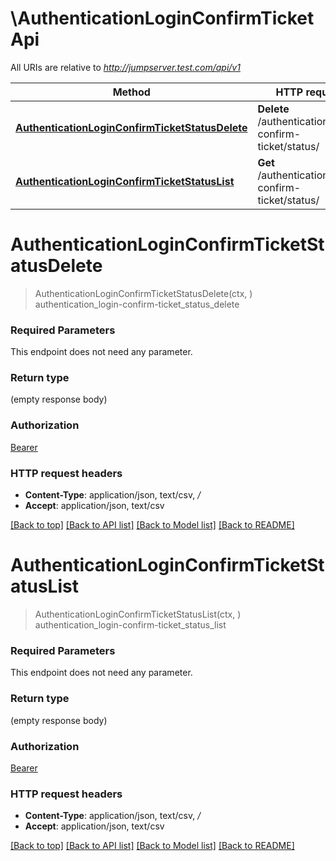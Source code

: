 # \AuthenticationLoginConfirmTicketApi

All URIs are relative to *http://jumpserver.test.com/api/v1*

Method | HTTP request | Description
------------- | ------------- | -------------
[**AuthenticationLoginConfirmTicketStatusDelete**](AuthenticationLoginConfirmTicketApi.md#AuthenticationLoginConfirmTicketStatusDelete) | **Delete** /authentication/login-confirm-ticket/status/ | authentication_login-confirm-ticket_status_delete
[**AuthenticationLoginConfirmTicketStatusList**](AuthenticationLoginConfirmTicketApi.md#AuthenticationLoginConfirmTicketStatusList) | **Get** /authentication/login-confirm-ticket/status/ | authentication_login-confirm-ticket_status_list


# **AuthenticationLoginConfirmTicketStatusDelete**
> AuthenticationLoginConfirmTicketStatusDelete(ctx, )
authentication_login-confirm-ticket_status_delete



### Required Parameters
This endpoint does not need any parameter.

### Return type

 (empty response body)

### Authorization

[Bearer](../README.md#Bearer)

### HTTP request headers

 - **Content-Type**: application/json, text/csv, */*
 - **Accept**: application/json, text/csv

[[Back to top]](#) [[Back to API list]](../README.md#documentation-for-api-endpoints) [[Back to Model list]](../README.md#documentation-for-models) [[Back to README]](../README.md)

# **AuthenticationLoginConfirmTicketStatusList**
> AuthenticationLoginConfirmTicketStatusList(ctx, )
authentication_login-confirm-ticket_status_list



### Required Parameters
This endpoint does not need any parameter.

### Return type

 (empty response body)

### Authorization

[Bearer](../README.md#Bearer)

### HTTP request headers

 - **Content-Type**: application/json, text/csv, */*
 - **Accept**: application/json, text/csv

[[Back to top]](#) [[Back to API list]](../README.md#documentation-for-api-endpoints) [[Back to Model list]](../README.md#documentation-for-models) [[Back to README]](../README.md)

